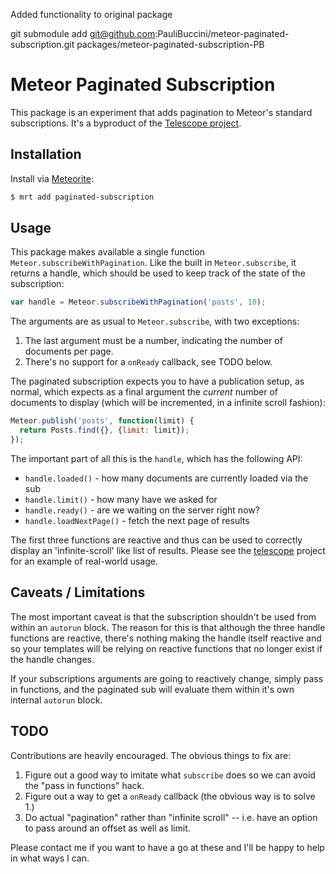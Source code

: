 Added functionality to original package

git submodule add git@github.com:PauliBuccini/meteor-paginated-subscription.git packages/meteor-paginated-subscription-PB

# Meteor Paginated Subscription

This package is an experiment that adds pagination to Meteor's standard subscriptions. It's a byproduct of the [Telescope project](http://telesc.pe).

## Installation

Install via  [Meteorite](https://github.com/oortcloud/meteorite/):


``` sh
$ mrt add paginated-subscription
```

## Usage

This package makes available a single function `Meteor.subscribeWithPagination`. Like the built in `Meteor.subscribe`, it returns a handle, which should be used to keep track of the state of the subscription:

```js
var handle = Meteor.subscribeWithPagination('posts', 10);
```

The arguments are as usual to `Meteor.subscribe`, with two exceptions:

1. The last argument must be a number, indicating the number of documents per page.
2. There's no support for a `onReady` callback, see TODO below.

The paginated subscription expects you to have a publication setup, as normal, which expects as a final argument the *current* number of documents to display (which will be incremented, in a infinite scroll fashion):

```js
Meteor.publish('posts', function(limit) {
  return Posts.find({}, {limit: limit});
});
```

The important part of all this is the `handle`, which has the following API:

 - `handle.loaded()` - how many documents are currently loaded via the sub
 - `handle.limit()` - how many have we asked for
 - `handle.ready()` - are we waiting on the server right now?
 - `handle.loadNextPage()` - fetch the next page of results

The first three functions are reactive and thus can be used to correctly display an 'infinite-scroll' like list of results. Please see the [telescope](https://github.com/SachaG/Telescope/blob/master/client/views/posts/posts_list.js) project for an example of real-world usage.

## Caveats / Limitations

The most important caveat is that the subscription shouldn't be used from within an `autorun` block. The reason for this is that although the three handle functions are reactive, there's nothing making the handle itself reactive and so your templates will be relying on reactive functions that no longer exist if the handle changes.

If your subscriptions arguments are going to reactively change, simply pass in functions, and the paginated sub will evaluate them within it's own internal `autorun` block.

## TODO

Contributions are heavily encouraged. The obvious things to fix are:

1. Figure out a good way to imitate what `subscribe` does so we can avoid the "pass in functions" hack.
2. Figure out a way to get a `onReady` callback (the obvious way is to solve 1.)
3. Do actual "pagination" rather than "infinite scroll" -- i.e. have an option to pass around an offset as well as limit.

Please contact me if you want to have a go at these and I'll be happy to help in what ways I can.
